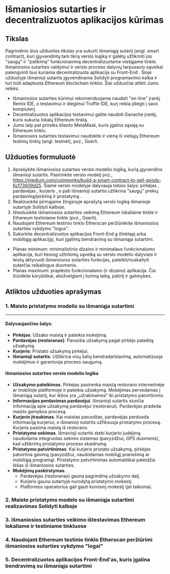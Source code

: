 # Išmaniosios sutarties ir decentralizuotos aplikacijos kūrimas
## Tikslas
Pagrindinis šios užduoties tikslas yra sukurti išmaniąją sutartį (angl. smart contract), kuri įgyvendintų tam tikrą verslo logiką ir galėtų užtikrinti jos "saugų" ir "patikimą" funkcionavimą decentralizuotame viešąjame tinkle. Išmaniosios sutarties valdymui ir verslo proceso dalyvių tarpusavio sąveikai palengvinti bus kuriama decentralizuota aplikacija su Front-End . Šioje užduotyje išmanioji sutartis įgyvendinama Solidyti programavimo kalba ir turi būti adaptuota Ethereum blockchain tinklui. Šiai užduočiai atlikti Jums reikės:
* Išmaniosios sutarties kūrimui rekomenduojama naudoti "on-line" įrankį Remix IDE, o testavimui ir diegimui Truffle IDE, kurį reikia įdiegti į savo kompiuterį.
* Decentralizuotos aplikacijos testavimui galite naudoti Ganache įrankį, kuris sukuria lokalų Ethereum tinklą.
* Jums taip pat prireiks kliento MetaMask, kuris įgalins sąsają su Ethereum tinklu.
* Išmaniosios sutarties testavimui naudokite ir vieną iš viešųjų Ethereum testinių tinklų (angl. testnet), pvz., Goerli.
  
## Užduoties formuluotė
1. Aprašykite išmaniosios sutarties verslo modelio logiką, kurią įgyvendins išmanioji sutartis.
Pasirinkite verslo modelį pvz., https://medium.com/coinmonks/build-a-smart-contract-to-sell-goods-6cf73609d25. Šiame verslo modelyje dalyvauja tokios šalys: pirkėjas , pardavėjas , kurjeris , o pati išmanioji sutartis užtikrina "saugų" prekių pardavimą/pirkimą ir pristatymą .
2. Realizuokite pirmąjame žingsnyje aprašytą verslo logiką išmanioje sutartyje Solidyti kalboje.
3. Ištestuokite išmaniosios sutarties veikimą Ethereum lokaliame tinkle ir Ethereum testiniame tinkle (pvz., Goerli).
4. Naudojant Ethereum testinio tinklo Etherscan peržiūrėkite išmaniosios sutarties vykdymo "logus".
5. Sukurkite decentralizuotos aplikacijos Front-End ą (tinklapį arba mobiliąją aplikaciją), kuri įgalintų bendravimą su išmaniąja sutartimi.
* Planas minimum: minimalistinio dizaino ir minimalaus funkcionalumo aplikacija, kuri tiesiog užtirkintų sąveiką su verslo modelio dalyviais ir leistų aktyvuoti išmaniosios sutarties funkcijas, pateikti/nuskaityti sutarčiai reikalingus duomenis.
* Planas maximum: praplėsto funkcionalamo (ir dizaino) aplikacija. Čia žiūrėkite kūrybiškai, atsižvelgiant į turimą laiką, patirtį ir galimybes.

## Atliktos užduoties aprašymas 
### 1. Maisto pristatymo modelis su išmaniąja sutartimi
---
#### Dalyvaujančios šalys:
- **Pirkėjas**: Užsako maistą ir pateikia mokėjimą.
- **Pardavėjas (restoranas)**: Paruošia užsakymą pagal pirkėjo pateiktą užsakymą.
- **Kurjeris**: Pristato užsakymą pirkėjui.
- **Išmanioji sutartis**: Užtikrina visų šalių bendradarbiavimą, automatizuoja mokėjimus ir garantuoja proceso saugumą.

#### Išmaniosios sutarties verslo modelio logika
- **Užsakymo pateikimas**. Pirkėjas pasirenka maistą restorano internetinėje ar mobilioje platformoje ir pateikia užsakymą. Mokėjimas pervedamas į išmaniąją sutartį, kur lėšos yra „užrakinamos“ iki pristatymo patvirtinimo.
- **Informacijos perdavimas pardavėjui**. Išmanioji sutartis siunčia informaciją apie užsakymą pardavėjui (restoranui). Pardavėjas pradeda maisto gamybos procesą.
- **Kurjerio įtraukimas**. Kai maistas paruoštas, pardavėjas perduoda informaciją kurjeriui, o išmanioji sutartis užfiksuoja pristatymo procesą. Kurjeris pasiima maistą iš restorano.
- **Pristatymo sekimas**. Išmanioji sutartis stebi kurjerio judėjimą naudodama integruotas sekimo sistemas (pavyzdžiui, GPS duomenis), kad užtikrintų pristatymo proceso skaidrumą.
- **Pristatymo patvirtinimas**. Kai kurjeris pristato užsakymą, pirkėjas patvirtina gavimą (pavyzdžiui, naudodamas mobilųjį pranešimą ar mobiliąją programą). Pristatymo patvirtinimas automatiškai paleidžia lėšas iš išmaniosios sutarties.
- **Mokėjimų paskirstymas**.
  * Pardavėjas (restoranas) gauna pagrindinę užsakymo dalį.
  * Kurjeris gauna sutartyje nurodytą pristatymo mokestį.
  * Platformos operatorius gali gauti komisinį mokestį (jei taikoma).
 
### 2. Maisto pristatymo modelo su išmaniąja sutartimi realizavimas Solidyti kalboje
### 3. Išmaniosios sutarties veikimo ištestavimas Ethereum lokaliame ir testiniame tinkluose
### 4. Naudojant Ethereum testinio tinklo Etherscan peržiūrimi išmaniosios sutarties vykdymo "logai"
### 5. Decentralizuotos aplikacijos Front-End'as, kuris įgalina bendravimą su išmaniąja sutartimi
